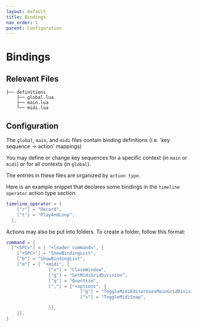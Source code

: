 ```yaml
---
layout: default
title: Bindings
nav_order: 1
parent: Configuration
---
```


# Bindings

## Relevant Files

    ├── definitions
        ├── global.lua
        ├── main.lua
        └── midi.lua


## Configuration

The `global`, `main`, and `midi` files contain binding definitions (i.e. 'key sequence -> action' mappings)


You may define or change key sequences for a specific context (in `main` or `midi`) or for all contexts (in `global`).

The entries in these files are organized by `action type`.

Here is an example snippet that declares some bindings in the `timeline operator`
action type section.

```lua
timeline_operator = {
    ["r"] = "Record",
    ["t"] = "PlayAndLoop",
  },
```  

Actions may also be put into folders. To create a folder,  follow this format:

``` lua
command = {
  ["<SPC>"] = { "+leader commands", {
    ["<SPC>"] = "ShowBindingList",
    ["b"] = "ShowBindingList",
    ["m"] = { "+midi", {
                ["x"] = "CloseWindow",
                ["g"] = "SetMidiGridDivision",
                ["q"] = "Quantize",
                [","] = {"+options", {
                            ["g"] = "ToggleMidiEditorUsesMainGridDivision",
                            ["s"] = "ToggleMidiSnap",

                }},
    }},
}
``` 

